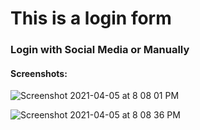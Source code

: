 # This is a login form
### Login with Social Media or Manually
#### Screenshots:
![Screenshot 2021-04-05 at 8 08 01 PM](https://user-images.githubusercontent.com/63038880/113586740-7be12b80-964b-11eb-9319-e2e3a6356481.png)


![Screenshot 2021-04-05 at 8 08 36 PM](https://user-images.githubusercontent.com/63038880/113586762-826fa300-964b-11eb-89cb-014218cc1f31.png)

